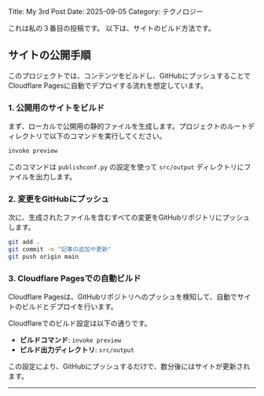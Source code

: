 Title: My 3rd Post
Date: 2025-09-05
Category: テクノロジー

これは私の３番目の投稿です。
以下は、サイトのビルド方法です。

## サイトの公開手順

このプロジェクトでは、コンテンツをビルドし、GitHubにプッシュすることでCloudflare Pagesに自動でデプロイする流れを想定しています。

### 1. 公開用のサイトをビルド

まず、ローカルで公開用の静的ファイルを生成します。プロジェクトのルートディレクトリで以下のコマンドを実行してください。

```bash
invoke preview
```

このコマンドは `publishconf.py` の設定を使って `src/output` ディレクトリにファイルを出力します。

### 2. 変更をGitHubにプッシュ

次に、生成されたファイルを含むすべての変更をGitHubリポジトリにプッシュします。

```bash
git add .
git commit -m "記事の追加や更新"
git push origin main
```

### 3. Cloudflare Pagesでの自動ビルド

Cloudflare Pagesは、GitHubリポジトリへのプッシュを検知して、自動でサイトのビルドとデプロイを行います。

Cloudflareでのビルド設定は以下の通りです。

*   **ビルドコマンド**: `invoke preview`
*   **ビルド出力ディレクトリ**: `src/output`

この設定により、GitHubにプッシュするだけで、数分後にはサイトが更新されます。

---


